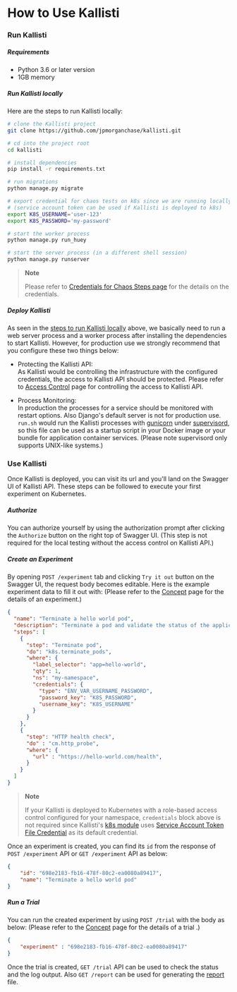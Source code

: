 # How to Use Kallisti

### Run Kallisti

##### Requirements

* Python 3.6 or later version
* 1GB memory

##### Run Kallisti locally

Here are the steps to run Kallisti locally:

```bash
# clone the Kallisti project
git clone https://github.com/jpmorganchase/kallisti.git

# cd into the project root
cd kallisti

# install dependencies
pip install -r requirements.txt

# run migrations
python manage.py migrate

# export credential for chaos tests on k8s since we are running locally
# (service account token can be used if Kallisti is deployed to k8s)
export K8S_USERNAME='user-123'
export K8S_PASSWORD='my-password'

# start the worker process
python manage.py run_huey

# start the server process (in a different shell session)
python manage.py runserver
```

> **Note**
>
> Please refer to [Credentials for Chaos Steps page][step-credentials] for the
> details on the credentials.

##### Deploy Kallisti

As seen in the [steps to run Kallisti locally](#run-kallisti-locally) above, we
basically need to run a web server process and a worker process after installing
the dependencies to start Kallisti. However, for production use we strongly
recommend that you configure these two things below:

* Protecting the Kallisti API:<br /> As Kallisti would be controlling the
  infrastructure with the configured credentials, the access to Kallisti API
  should be protected. Please refer to [Access Control][access-control] page for
  controlling the access to Kallisti API.
  
* Process Monitoring:<br /> In production the processes for a service should be
  monitored with restart options. Also Django's default server is not for
  production use. `run.sh` would run the Kallisti processes with
  [gunicorn](https://gunicorn.org/) under
  [supervisord](http://supervisord.org/), so this file can be used as a startup
  script in your Docker image or your bundle for application container services.
  (Please note supervisord only supports UNIX-like systems.)

### Use Kallisti

Once Kallisti is deployed, you can visit its url and you'll land on the Swagger
UI of Kallisti API. These steps can be followed to execute your first experiment
on Kubernetes.

##### Authorize

You can authorize yourself by using the authorization prompt after clicking the
`Authorize` button on the right top of Swagger UI. (This step is not required
for the local testing without the access control on Kallisti API.)

##### Create an Experiment

By opening `POST /experiment` tab and clicking `Try it out` button on the
Swagger UI, the request body becomes editable. Here is the example experiment
data to fill it out with: (Please refer to the [Concept][concept-experiment]
page for the details of an experiment.)

```json
{
  "name": "Terminate a hello world pod",
  "description": "Terminate a pod and validate the status of the application's health endpoint.",
  "steps": [ 
    {
      "step": "Terminate pod",
      "do": "k8s.terminate_pods",
      "where": {
        "label_selector": "app=hello-world",
        "qty": 1,
        "ns": "my-namespace",
        "credentials": {
          "type": "ENV_VAR_USERNAME_PASSWORD",
          "password_key": "K8S_PASSWORD",
          "username_key": "K8S_USERNAME"
        }
      }
    },
    {
      "step": "HTTP health check",
      "do" : "cm.http_probe",
      "where": {
        "url" : "https://hello-world.com/health",
      }
    }
  ]
}
```

> **Note** 
>
> If your Kallisti is deployed to Kubernetes with a role-based
> access control configured for your namespace, `credentials` block above is not
> required since Kallisti's [k8s module][module-k8s] uses
> [Service Account Token File Credential][step-creds-k8s-svc-acc] as its default
> credential.

Once an experiment is created, you can find its `id` from the response of `POST
/experiment` API or `GET /experiment` API as below:

```json
{
    "id": "698e2183-fb16-478f-80c2-ea0080a89417",
    "name": "Terminate a hello world pod"
}
```

##### Run a Trial

You can run the created experiment by using `POST /trial` with the body as
below: (Please refer to the [Concept][concept-trial] page for the details of a
trial .)

```json
{
    "experiment" : "698e2183-fb16-478f-80c2-ea0080a89417"
}
```

Once the trial is created, `GET /trial` API can be used to check the status and
the log output. Also `GET /report` can be used for generating the
[report][report] file.

[access-control]: ./access-control.md
[concept-experiment]: ./concept.md#experiment
[concept-trial]: ./concept.md#trial
[step-credentials]: ./step-credentials.md
[module-k8s]: ./modules.md#kubernetes
[report]: ./reporting.md
[step-creds-k8s-svc-acc]: ./step-credentials.md#kubernetes-service-account-token-file
